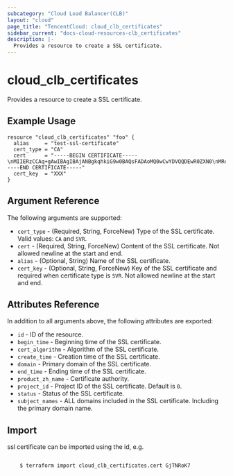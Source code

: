 ```yaml
---
subcategory: "Cloud Load Balancer(CLB)"
layout: "cloud"
page_title: "TencentCloud: cloud_clb_certificates"
sidebar_current: "docs-cloud-resources-clb_certificates"
description: |-
  Provides a resource to create a SSL certificate.
---
```


# cloud_clb_certificates

Provides a resource to create a SSL certificate.

## Example Usage

```hcl
resource "cloud_clb_certificates" "foo" {
  alias     = "test-ssl-certificate"
  cert_type = "CA"
  cert      = "-----BEGIN CERTIFICATE-----\nMIIERzCCAq+gAwIBAgIBAjANBgkqhkiG9w0BAQsFADAoMQ0wCwYDVQQDEwR0ZXN0\nMRcwFQYDVQQKEw50ZXJyYWZvcm0gdGVzdDAeFw0xOTA4MTMwMzE5MzlaFw0yOTA4\nMTAwMzE5MzlaMC4xEzARBgNVBAMTCnNlcnZlciBzc2wxFzAVBgNVBAoTDnRlcnJh\nZm9ybS10ZXN0MIIBojANBgkqhkiG9w0BAQEFAAOCAY8AMIIBigKCAYEA1Ryp+DKK\nSNFKZsPtwfR+jzOnQ8YFieIKYgakV688d8YgpolenbmeEPrzT87tunFD7G9f6ALG\nND8rj7npj0AowxhOL/h/v1D9u0UsIaj5i2GWJrqNAhGLaxWiEB/hy5WOiwxDrGei\ngQqJkFM52Ep7G1Yx7PHJmKFGwN9FhIsFi1cNZfVRopZuCe/RMPNusNVZaIi+qcEf\nfsE1cmfmuSlG3Ap0RKOIyR0ajDEzqZn9/0R7VwWCF97qy8TNYk94K/1tq3zyhVzR\nZ83xOSfrTqEfb3so3AU2jyKgYdwr/FZS72VCHS8IslgnqJW4izIXZqgIKmHaRZtM\nN4jUloi6l/6lktt6Lsgh9xECecxziSJtPMaog88aC8HnMqJJ3kScGCL36GYG+Kaw\n5PnDlWXBaeiDe8z/eWK9+Rr2M+rhTNxosAVGfDJyxAXyiX49LQ0v7f9qzwc/0JiD\nbvsUv1cm6OgpoEMP9SXqqBdwGqeKbD2/2jlP48xlYP6l1SoJG3GgZ8dbAgMBAAGj\ndjB0MAwGA1UdEwEB/wQCMAAwEwYDVR0lBAwwCgYIKwYBBQUHAwEwDwYDVR0PAQH/\nBAUDAweAADAdBgNVHQ4EFgQULwWKBQNLL9s3cb3tTnyPVg+mpCMwHwYDVR0jBBgw\nFoAUKwfrmq791mY831S6UHARHtgYnlgwDQYJKoZIhvcNAQELBQADggGBAMo5RglS\nAHdPgaicWJvmvjjexjF/42b7Rz4pPfMjYw6uYO8He/f4UZWv5CZLrbEe7MywaK3y\n0OsfH8AhyN29pv2x8g9wbmq7omZIOZ0oCAGduEXs/A/qY/hFaCohdkz/IN8qi6JW\nVXreGli3SrpcHFchSwHTyJEXgkutcGAsOvdsOuVSmplOyrkLHc8uUe8SG4j8kGyg\nEzaszFjHkR7g1dVyDVUedc588mjkQxYeAamJgfkgIhljWKMa2XzkVMcVfQHfNpM1\nn+bu8SmqRt9Wma2bMijKRG/Blm756LoI+skY+WRZmlDnq8zj95TT0vceGP0FUWh5\nhKyiocABmpQs9OK9HMi8vgSWISP+fYgkm/bKtKup2NbZBoO5/VL2vCEPInYzUhBO\njCbLMjNjtM5KriCaR7wDARgHiG0gBEPOEW1PIjZ9UOH+LtIxbNZ4eEIIINLHnBHf\nL+doVeZtS/gJc4G4Adr5HYuaS9ZxJ0W2uy0eQlOHzjyxR6Mf/rpnilJlcQ==\n-----END CERTIFICATE-----"
  cert_key  = "XXX"
}
```

## Argument Reference

The following arguments are supported:

* `cert_type` - (Required, String, ForceNew) Type of the SSL certificate. Valid values: `CA` and `SVR`.
* `cert` - (Required, String, ForceNew) Content of the SSL certificate. Not allowed newline at the start and end.
* `alias` - (Optional, String) Name of the SSL certificate.
* `cert_key` - (Optional, String, ForceNew) Key of the SSL certificate and required when certificate type is `SVR`. Not allowed newline at the start and end.

## Attributes Reference

In addition to all arguments above, the following attributes are exported:

* `id` - ID of the resource.
* `begin_time` - Beginning time of the SSL certificate.
* `cert_algorithm` - Algorithm of the SSL certificate.
* `create_time` - Creation time of the SSL certificate.
* `domain` - Primary domain of the SSL certificate.
* `end_time` - Ending time of the SSL certificate.
* `product_zh_name` - Certificate authority.
* `project_id` - Project ID of the SSL certificate. Default is `0`.
* `status` - Status of the SSL certificate.
* `subject_names` - ALL domains included in the SSL certificate. Including the primary domain name.


## Import

ssl certificate can be imported using the id, e.g.

```

	$ terraform import cloud_clb_certificates.cert GjTNRoK7

```

